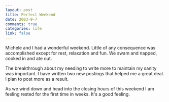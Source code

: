 ```yaml
--- 
layout: post
title: Perfect Weekend
date: 2003-9-7
comments: true
categories: life
link: false
---
```

Michele and I had a wonderful weekend. Little of any consequence was accomplished except for rest, relaxation and fun. We swam and napped, cooked in and ate out.

The breakthrough about my needing to write more to maintain my sanity was important. I have written two new postings that helped me a great deal. I plan to post more as a result.

As we wind down and head into the closing hours of this weekend I am feeling rested for the first time in weeks. It's a good feeling.
